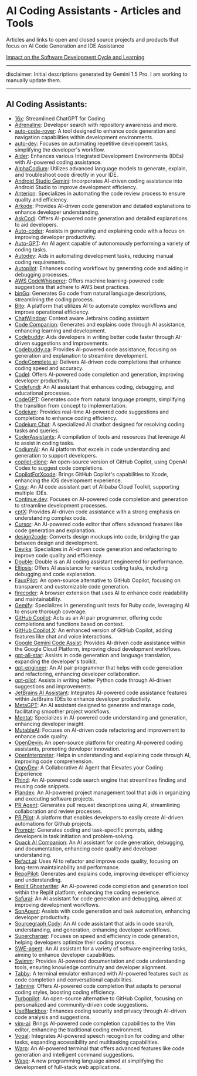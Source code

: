 # AI Coding Assistants - Articles and Tools
Articles and links to open and closed source projects and products that focus on AI Code Generation and IDE Assistance

[Impact on the Software Development Cycle and Learning](articles/Impact.md)

___
disclaimer: Initial descriptions generated by Gemini 1.5 Pro. I am working to manually update them.
___
## AI Coding Assistants:

- [16x](https://prompt.16x.engineer/): Streamlined ChatGPT for Coding
- [Adrenaline](https://useadrenaline.com/): Developer search with repository awareness and more.
- [auto-code-rover](https://github.com/nus-apr/auto-code-rover): A tool designed to enhance code generation and navigation capabilities within development environments.
- [auto-dev](https://github.com/unit-mesh/auto-dev): Focuses on automating repetitive development tasks, simplifying the developer's workflow.
- [Aider](https://github.com/paul-gauthier/aider): Enhances various Integrated Development Environments (IDEs) with AI-powered coding assistance.
- [AlphaCodium](https://github.com/Codium-ai/AlphaCodium): Utilizes advanced language models to generate, explain, and troubleshoot code directly in your IDE.
- [Android Studio Gemini](https://developer.android.com/studio/preview/gemini): Incorporates AI-driven coding assistance into Android Studio to improve development efficiency.
- [Anterion](https://github.com/MiscellaneousStuff/anterion): Specializes in automating the code review process to ensure quality and efficiency.
- [Arkode](https://github.com/redocrepus/arkode): Provides AI-driven code generation and detailed explanations to enhance developer understanding.
- [AskCodi](https://www.askcodi.com/): Offers AI-powered code generation and detailed explanations to aid developers.
- [Auto-coder](https://github.com/allwefantasy/auto-coder): Assists in generating and explaining code with a focus on improving developer productivity.
- [Auto-GPT](https://github.com/sohangujari/Auto-GPT): An AI agent capable of autonomously performing a variety of coding tasks.
- [Autodev](https://github.com/appliedAI-Initiative/autodev): Aids in automating development tasks, reducing manual coding requirements.
- [Autopilot](https://github.com/fjrdomingues/autopilot): Enhances coding workflows by generating code and aiding in debugging processes.
- [AWS CodeWhisperer](https://aws.amazon.com/codewhisperer/): Offers machine learning-powered code suggestions that adhere to AWS best practices.
- [binGo](https://github.com/samuelcaldas/binGo): Generates Go code from natural language descriptions, streamlining the coding process.
- [Bito](https://bito.ai/): A platform that utilizes AI to automate complex workflows and improve operational efficiency.
- [ChatWindow](https://plugins.jetbrains.com/plugin/22895-chatwindow): Context aware Jetbrains coding assistant
- [Code Companion](https://codecompanion.ai/): Generates and explains code through AI assistance, enhancing learning and development.
- [Codebuddy](https://github.com/olasunkanmi-SE/codebuddy): Aids developers in writing better code faster through AI-driven suggestions and improvements.
- [Codebuddy.ca](https://codebuddy.ca/): Provides AI-powered code assistance, focusing on generation and explanation to streamline development.
- [CodeComplete.ai](https://codecomplete.ai/): Delivers AI-driven code completions that enhance coding speed and accuracy.
- [Codel](https://github.com/semanser/codel): Offers AI-powered code completion and generation, improving developer productivity.
- [Codefundi](https://www.codefundi.app/): An AI assistant that enhances coding, debugging, and educational processes.
- [CodeGPT](https://codegpt.co/): Generates code from natural language prompts, simplifying the transition from concept to implementation.
- [Codeium](https://codeium.com/): Provides real-time AI-powered code suggestions and completions to enhance coding efficiency.
- [Codeium Chat](https://codeium.com/chat): A specialized AI chatbot designed for resolving coding tasks and queries.
- [CoderAssistants](https://github.com/Mehul-Gupta-SMH/CoderAssistants): A compilation of tools and resources that leverage AI to assist in coding tasks.
- [CodiumAI](https://www.codium.ai/): An AI platform that excels in code understanding and generation to support developers.
- [copilot-clone](https://clin1234.github.io/copilot-clone/): An open-source version of GitHub Copilot, using OpenAI Codex to suggest code completions.
- [CopilotForXcode](https://github.com/intitni/CopilotForXcode): Brings GitHub Copilot's capabilities to Xcode, enhancing the iOS development experience.
- [Cosy](https://github.com/alibaba-cloud-toolkit/cosy): An AI code assistant part of Alibaba Cloud Toolkit, supporting multiple IDEs.
- [Continue.dev](https://continue.dev/): Focuses on AI-powered code completion and generation to streamline development processes.
- [cptX](https://github.com/maxim-saplin/cptX): Provides AI-driven code assistance with a strong emphasis on understanding complex code.
- [Cursor](https://www.cursor.sh/): An AI-powered code editor that offers advanced features like code generation and explanation.
- [design2code](https://github.com/mostafasadeghi97/design2code): Converts design mockups into code, bridging the gap between design and development.
- [Devika](https://github.com/stitionai/devika): Specializes in AI-driven code generation and refactoring to improve code quality and efficiency.
- [Double](https://docs.double.bot/introduction): Double is an AI coding assistant engineered for performance.
- [Ellipsis](https://www.ellipsis.dev/): Offers AI assistance for various coding tasks, including debugging and code explanation.
- [FauxPilot](https://github.com/fauxpilot/fauxpilot): An open-source alternative to GitHub Copilot, focusing on transparent and customizable code generation.
- [firecoder](https://github.com/FireCoderAI/firecoder): A browser extension that uses AI to enhance code readability and maintainability.
- [Gemify](https://github.com/cjkfyi/gemify): Specializes in generating unit tests for Ruby code, leveraging AI to ensure thorough coverage.
- [GitHub Copilot](https://github.com/features/copilot): Acts as an AI pair programmer, offering code completions and functions based on context.
- [GitHub Copilot X](https://github.com/features/preview/copilot-x): An enhanced version of GitHub Copilot, adding features like chat and voice interactions.
- [Google Gemini Code Assist](https://cloud.google.com/products/gemini/code-assist): Provides AI-driven code assistance within the Google Cloud Platform, improving cloud development workflows.
- [gpt-all-star](https://github.com/kyaukyuai/gpt-all-star): Assists in code generation and language translation, expanding the developer's toolkit.
- [gpt-engineer](https://github.com/gpt-engineer-org/gpt-engineer): An AI pair programmer that helps with code generation and refactoring, enhancing developer collaboration.
- [gpt-pilot](https://github.com/Pythagora-io/gpt-pilot): Assists in writing better Python code through AI-driven suggestions and improvements.
- [JetBrains AI Assistant](https://www.jetbrains.com/ai/): Integrates AI-powered code assistance features within JetBrains IDEs to enhance developer productivity.
- [MetaGPT](https://github.com/geekan/MetaGPT): An AI assistant designed to generate and manage code, facilitating smoother project workflows.
- [Mentat](https://www.mentat.codes/): Specializes in AI-powered code understanding and generation, enhancing developer insight.
- [MutableAI](https://mutable.ai/): Focuses on AI-driven code refactoring and improvement to enhance code quality.
- [OpenDevin](https://github.com/OpenDevin/OpenDevin): An open-source platform for creating AI-powered coding assistants, promoting developer innovation.
- [OpenInterpreter](https://github.com/OpenInterpreter/open-interpreter): Helps in understanding and explaining code through AI, improving code comprehension.
- [OppyDev](https://oppydev.ai/): A Collaborative AI Agent that Elevates your Coding Experience
- [Phind](https://www.phind.com/): An AI-powered code search engine that streamlines finding and reusing code snippets.
- [Plandex](https://github.com/plandex-ai/plandex): An AI-powered project management tool that aids in organizing and executing software projects.
- [PR Agent](https://github.com/Codium-ai/pr-agent): Generates pull request descriptions using AI, streamlining collaboration and review processes.
- [PR Pilot](https://github.com/PR-Pilot-AI/pr-pilot): A platform that enables developers to easily create AI-driven automations for Github projects.
- [Promptr](https://github.com/ferrislucas/promptr): Generates coding and task-specific prompts, aiding developers in task initiation and problem-solving.
- [Quack AI Companion](https://github.com/quack-ai/companion): An AI assistant for code generation, debugging, and documentation, enhancing code quality and developer understanding.
- [Refact.ai](https://refact.ai/): Uses AI to refactor and improve code quality, focusing on long-term maintainability and performance.
- [RepoPilot](https://github.com/FSoft-AI4Code/RepoPilot): Generates and explains code, improving developer efficiency and understanding.
- [Replit Ghostwriter](https://replit.com/site/ghostwriter): An AI-powered code completion and generation tool within the Replit platform, enhancing the coding experience.
- [Safurai](https://www.safurai.com/): An AI assistant for code generation and debugging, aimed at improving development workflows.
- [SonAgent](https://github.com/sonnhfit/SonAgent): Assists with code generation and task automation, enhancing developer productivity.
- [Sourcegraph Cody](https://sourcegraph.com/cody): An AI code assistant that aids in code search, understanding, and generation, enhancing developer workflows.
- [Supercharger](https://github.com/catid/supercharger): Focuses on speed and efficiency in code generation, helping developers optimize their coding process.
- [SWE-agent](https://github.com/princeton-nlp/SWE-agent): An AI assistant for a variety of software engineering tasks, aiming to enhance developer capabilities.
- [Swimm](https://swimm.io/): Provides AI-powered documentation and code understanding tools, ensuring knowledge continuity and developer alignment.
- [Tabby](https://github.com/TabbyML/tabby): A terminal emulator enhanced with AI-powered features such as code completion and conversational capabilities.
- [Tabnine](https://www.tabnine.com/): Offers AI-powered code completion that adapts to personal coding styles, boosting coding efficiency.
- [Turbopilot](https://github.com/ravenscroftj/turbopilot): An open-source alternative to GitHub Copilot, focusing on personalized and community-driven code suggestions.
- [UseBlackbox](https://www.useblackbox.io/): Enhances coding security and privacy through AI-driven code analysis and suggestions.
- [vim-ai](https://github.com/madox2/vim-ai): Brings AI-powered code completion capabilities to the Vim editor, enhancing the traditional coding environment.
- [Voqal](https://github.com/voqal/voqal): Integrates AI-powered speech recognition for coding and other tasks, expanding accessibility and multitasking capabilities.
- [Warp](https://www.warp.dev/): An AI-powered terminal that offers advanced features like code generation and intelligent command suggestions.
- [Wasp](https://github.com/wasp-lang/wasp): A new programming language aimed at simplifying the development of full-stack web applications.
